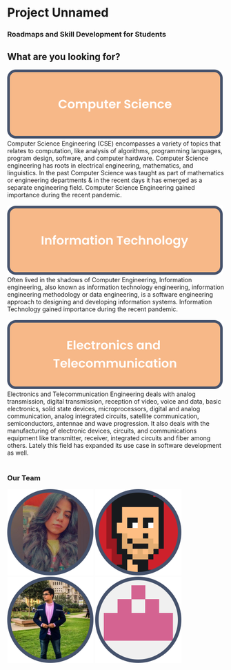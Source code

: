 # Project Unnamed
### Roadmaps and Skill Development for Students

## What are you looking for?

[![computerscience](images/computerscience.svg)](https://shivam5522.github.io/Project_Unnamed/cs/index.html) </br>
Computer Science Engineering (CSE) encompasses a variety of topics that relates to computation, like analysis of algorithms, programming languages, program design, software, and computer hardware. Computer Science engineering has roots in electrical engineering, mathematics, and linguistics. In the past Computer Science was taught as part of mathematics or engineering departments & in the recent days it has emerged as a separate engineering field. Computer Science Engineering gained importance during the recent pandemic.</br>
</br>
[![informationtechnology](images/informationtechnology.svg)](https://shivam5522.github.io/Project_Unnamed/it/index.html) </br>
Often lived in the shadows of Computer Engineering, Information engineering, also known as information technology engineering, information engineering methodology or data engineering, is a software engineering approach to designing and developing information systems. Information Technology gained importance during the recent pandemic.</br>
</br>
[![electronicsandtelecommunication](images/electronicsandtelecommunication.svg)](https://shivam5522.github.io/Project_Unnamed/extc/index.html) </br>
Electronics and Telecommunication Engineering deals with analog transmission, digital transmission, reception of video, voice and data, basic electronics, solid state devices, microprocessors, digital and analog communication, analog integrated circuits, satellite communication, semiconductors, antennae and wave progression. It also deals with the manufacturing of electronic devices, circuits, and communications equipment like transmitter, receiver, integrated circuits and fiber among others. Lately this field has expanded its use case in software development as well.</br>
</br>
### Our Team
[![divijakinger](images/divija.svg)](https://github.com/divijakinger)
[![kunalthakkar](images/kunal.svg)](https://github.com/divijakinger)
[![shivamthakkar](images/shivam.svg)](https://github.com/divijakinger)
[![shubhjoshi](images/shubh.svg)](https://github.com/divijakinger)


